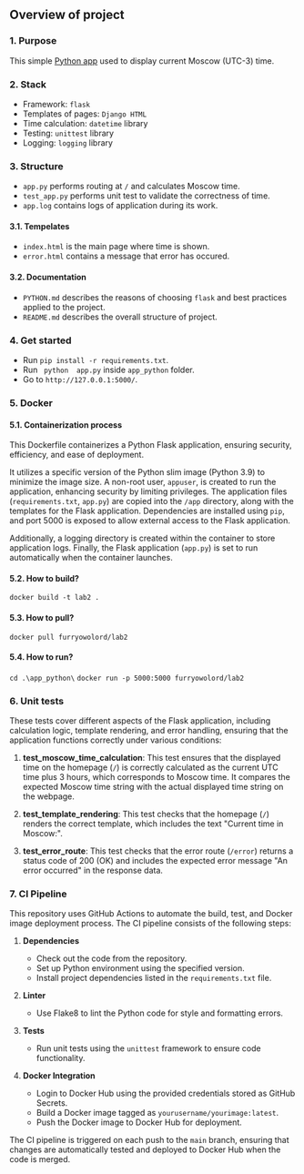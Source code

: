 ## Overview of project

### 1. Purpose

This simple [Python app](/app_python/)  used to display current Moscow (UTC-3) time.

### 2. Stack
- Framework: ``flask``
- Templates of pages: ``Django HTML``
- Time calculation: ``datetime`` library
- Testing: ``unittest`` library
- Logging: ``logging`` library


### 3. Structure

- ``app.py`` performs routing at ``/`` and calculates Moscow time.
- ``test_app.py`` performs unit test to validate the correctness of time.
- ``app.log`` contains logs of application during its work.

#### 3.1. Tempelates
-  ``index.html`` is the main page where time is shown.
-  ``error.html`` contains a message that error has occured.

#### 3.2. Documentation
- ``PYTHON.md`` describes the reasons of choosing ``flask`` and best practices applied to the project.
- ``README.md`` describes the overall structure of project.


### 4. Get started
- Run ``pip install -r requirements.txt``.
- Run `` python  app.py`` inside ``app_python`` folder.
- Go to ``http://127.0.0.1:5000/``.

### 5. Docker

#### 5.1. Containerization process

This Dockerfile containerizes a Python Flask application, ensuring security, efficiency, and ease of deployment. 

It utilizes a specific version of the Python slim image (Python 3.9) to minimize the image size. A non-root user, `appuser`, is created to run the application, enhancing security by limiting privileges. The application files (`requirements.txt`, `app.py`) are copied into the `/app` directory, along with the templates for the Flask application. Dependencies are installed using `pip`, and port 5000 is exposed to allow external access to the Flask application. 

Additionally, a logging directory is created within the container to store application logs. Finally, the Flask application (`app.py`) is set to run automatically when the container launches. 
#### 5.2. How to build?
`docker build -t lab2 .`
#### 5.3.  How to pull?
`docker pull furryowolord/lab2`
#### 5.4. How to run?
`cd .\app_python\`
`docker run -p 5000:5000 furryowolord/lab2`

### 6. Unit tests

 These tests cover different aspects of the Flask application, including calculation logic, template rendering, and error handling, ensuring that the application functions correctly under various conditions:

1. **test_moscow_time_calculation**: This test ensures that the displayed time on the homepage (`/`) is correctly calculated as the current UTC time plus 3 hours, which corresponds to Moscow time. It compares the expected Moscow time string with the actual displayed time string on the webpage.

2. **test_template_rendering**: This test checks that the homepage (`/`) renders the correct template, which includes the text "Current time in Moscow:".

3. **test_error_route**: This test checks that the error route (`/error`) returns a status code of 200 (OK) and includes the expected error message "An error occurred" in the response data.

### 7. CI Pipeline

This repository uses GitHub Actions to automate the build, test, and Docker image deployment process. The CI pipeline consists of the following steps:

1. **Dependencies**
   - Check out the code from the repository.
   - Set up Python environment using the specified version.
   - Install project dependencies listed in the `requirements.txt` file.

2. **Linter**
   - Use Flake8 to lint the Python code for style and formatting errors.

3. **Tests**
   - Run unit tests using the `unittest` framework to ensure code functionality.

4. **Docker Integration**
   - Login to Docker Hub using the provided credentials stored as GitHub Secrets.
   - Build a Docker image tagged as `yourusername/yourimage:latest`.
   - Push the Docker image to Docker Hub for deployment.

The CI pipeline is triggered on each push to the `main` branch, ensuring that changes are automatically tested and deployed to Docker Hub when the code is merged.
